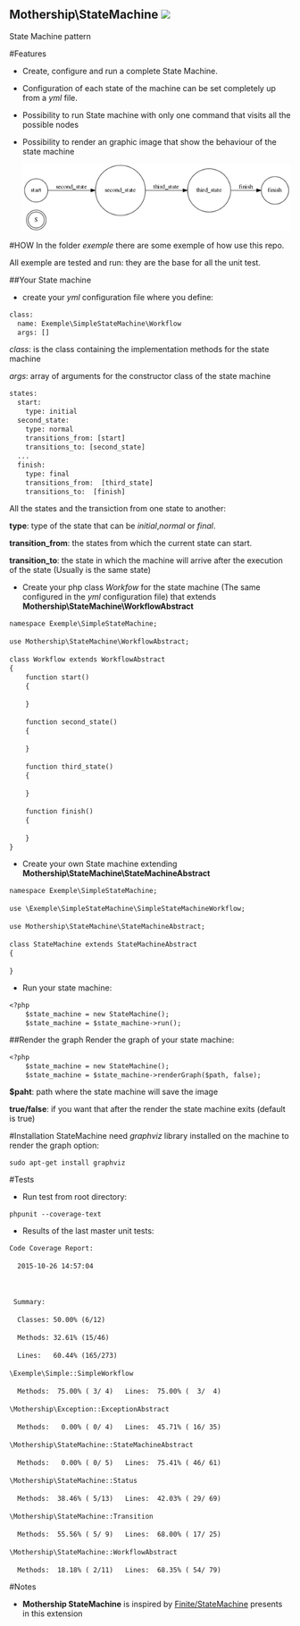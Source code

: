 Mothership\StateMachine ![](https://travis-ci.org/mothership-gmbh/state_machine.svg?branch=master)
-----------------------------------------
State Machine pattern

#Features
- Create, configure and run a complete State Machine.
- Configuration of each state of the machine can be set completely up from a *yml* file.
- Possibility to run State machine with only one command that visits all the possible nodes
- Possibility to render an graphic image that show the behaviour of the state machine
    
  ![](https://github.com/mothership-gmbh/state_machine/blob/develop/exemple/Simple/workflow.png)

#HOW
In the folder *exemple* there are some exemple of how use this repo.

All exemple are tested and run: they are the base for all the unit test.

##Your State machine
- create your *yml* configuration file where you define:
```
class:
  name: Exemple\SimpleStateMachine\Workflow
  args: []
```
*class*: is the class containing the implementation methods for the state machine

*args*: array of arguments for the constructor class of the state machine

```
states:
  start:
    type: initial
  second_state:
    type: normal
    transitions_from: [start]
    transitions_to: [second_state]
  ...
  finish:
    type: final
    transitions_from:  [third_state]
    transitions_to:  [finish]
```
All the states and the transiction from one state to another:

**type**: type of the state that can be *initial*,*normal* or *final*.

**transition_from**: the states from which the current state can start.

**transition_to**: the state in which the machine will arrive after the execution of the state (Usually is the same state)

- Create your php class *Workfow* for the state machine (The same configured in the *yml* configuration file) that extends **Mothership\StateMachine\WorkflowAbstract**
```
namespace Exemple\SimpleStateMachine;

use Mothership\StateMachine\WorkflowAbstract;

class Workflow extends WorkflowAbstract
{
    function start()
    {

    }

    function second_state()
    {

    }

    function third_state()
    {

    }

    function finish()
    {

    }
}
```

- Create your own State machine extending **Mothership\StateMachine\StateMachineAbstract**
```
namespace Exemple\SimpleStateMachine;

use \Exemple\SimpleStateMachine\SimpleStateMachineWorkflow;

use Mothership\StateMachine\StateMachineAbstract;

class StateMachine extends StateMachineAbstract
{

}
```

- Run your state machine:
```
<?php
    $state_machine = new StateMachine();
    $state_machine = $state_machine->run();
```
##Render the graph
Render the graph of your state machine:

```
<?php
    $state_machine = new StateMachine();
    $state_machine = $state_machine->renderGraph($path, false);
```

**$paht**: path where the state machine will save the image

**true/false**: if you want that after the render the state machine exits (default is true)

#Installation
StateMachine need *graphviz* library installed on the machine to render the graph option:
```
sudo apt-get install graphviz
```

#Tests
- Run test from root directory:
```
phpunit --coverage-text
```
- Results of the last master unit tests:
```
Code Coverage Report:      

  2015-10-26 14:57:04      

                           

 Summary:                  

  Classes: 50.00% (6/12)   

  Methods: 32.61% (15/46)  

  Lines:   60.44% (165/273)

\Exemple\Simple::SimpleWorkflow

  Methods:  75.00% ( 3/ 4)   Lines:  75.00% (  3/  4)

\Mothership\Exception::ExceptionAbstract

  Methods:   0.00% ( 0/ 4)   Lines:  45.71% ( 16/ 35)

\Mothership\StateMachine::StateMachineAbstract

  Methods:   0.00% ( 0/ 5)   Lines:  75.41% ( 46/ 61)

\Mothership\StateMachine::Status

  Methods:  38.46% ( 5/13)   Lines:  42.03% ( 29/ 69)

\Mothership\StateMachine::Transition

  Methods:  55.56% ( 5/ 9)   Lines:  68.00% ( 17/ 25)

\Mothership\StateMachine::WorkflowAbstract

  Methods:  18.18% ( 2/11)   Lines:  68.35% ( 54/ 79)
```

#Notes
- **Mothership StateMachine** is inspired by [Finite/StateMachine](https://github.com/yohang/Finite) presents in this extension
